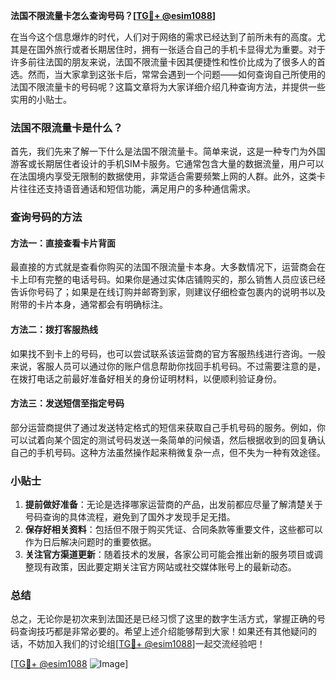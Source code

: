 **法国不限流量卡怎么查询号码？[[TG💪+ @esim1088](https://t.me/s/esim1088)]**

在当今这个信息爆炸的时代，人们对于网络的需求已经达到了前所未有的高度。尤其是在国外旅行或者长期居住时，拥有一张适合自己的手机卡显得尤为重要。对于许多前往法国的朋友来说，法国不限流量卡因其便捷性和性价比成为了很多人的首选。然而，当大家拿到这张卡后，常常会遇到一个问题——如何查询自己所使用的法国不限流量卡的号码呢？这篇文章将为大家详细介绍几种查询方法，并提供一些实用的小贴士。

### 法国不限流量卡是什么？

首先，我们先来了解一下什么是法国不限流量卡。简单来说，这是一种专门为外国游客或长期居住者设计的手机SIM卡服务。它通常包含大量的数据流量，用户可以在法国境内享受无限制的数据使用，非常适合需要频繁上网的人群。此外，这类卡片往往还支持语音通话和短信功能，满足用户的多种通信需求。

### 查询号码的方法

#### 方法一：直接查看卡片背面
最直接的方式就是查看你购买的法国不限流量卡本身。大多数情况下，运营商会在卡上印有完整的电话号码。如果你是通过实体店铺购买的，那么销售人员应该已经告诉你号码了；如果是在线订购并邮寄到家，则建议仔细检查包裹内的说明书以及附带的卡片本身，通常都会有明确标注。

#### 方法二：拨打客服热线
如果找不到卡上的号码，也可以尝试联系该运营商的官方客服热线进行咨询。一般来说，客服人员可以通过你的账户信息帮助你找回手机号码。不过需要注意的是，在拨打电话之前最好准备好相关的身份证明材料，以便顺利验证身份。

#### 方法三：发送短信至指定号码
部分运营商提供了通过发送特定格式的短信来获取自己手机号码的服务。例如，你可以试着向某个固定的测试号码发送一条简单的问候语，然后根据收到的回复确认自己的手机号码。这种方法虽然操作起来稍微复杂一点，但不失为一种有效途径。

### 小贴士

1. **提前做好准备**：无论是选择哪家运营商的产品，出发前都应尽量了解清楚关于号码查询的具体流程，避免到了国外才发现手足无措。
2. **保存好相关资料**：包括但不限于购买凭证、合同条款等重要文件，这些都可以作为日后解决问题时的重要依据。
3. **关注官方渠道更新**：随着技术的发展，各家公司可能会推出新的服务项目或调整现有政策，因此要定期关注官方网站或社交媒体账号上的最新动态。

### 总结

总之，无论你是初次来到法国还是已经习惯了这里的数字生活方式，掌握正确的号码查询技巧都是非常必要的。希望上述介绍能够帮到大家！如果还有其他疑问的话，不妨加入我们的讨论组[[TG💪+ @esim1088](https://t.me/s/esim1088)]一起交流经验吧！

[[TG💪+ @esim1088](https://t.me/s/esim1088) ![Image](https://i.postimg.cc/4NQfJmqS/Snipaste-2025-05-13-00-14-12.png)]